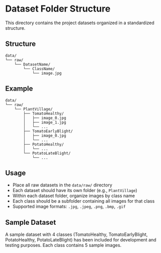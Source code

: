 # Dataset Folder Structure

This directory contains the project datasets organized in a standardized structure.

## Structure

```
data/
└── raw/
    └── DatasetName/
        └── ClassName/
            └── image.jpg
```

## Example

```
data/
└── raw/
    └── PlantVillage/
        ├── TomatoHealthy/
        │   ├── image_0.jpg
        │   ├── image_1.jpg
        │   └── ...
        ├── TomatoEarlyBlight/
        │   ├── image_0.jpg
        │   └── ...
        ├── PotatoHealthy/
        │   └── ...
        └── PotatoLateBlight/
            └── ...
```

## Usage

- Place all raw datasets in the `data/raw/` directory
- Each dataset should have its own folder (e.g., `PlantVillage`)
- Within each dataset folder, organize images by class name
- Each class should be a subfolder containing all images for that class
- Supported image formats: `.jpg`, `.jpeg`, `.png`, `.bmp`, `.gif`

## Sample Dataset

A sample dataset with 4 classes (TomatoHealthy, TomatoEarlyBlight, PotatoHealthy, PotatoLateBlight) has been included for development and testing purposes. Each class contains 5 sample images.
